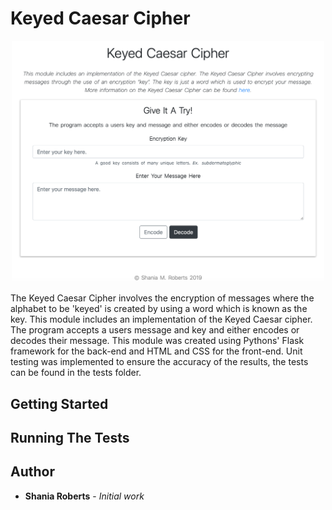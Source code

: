 # Keyed Caesar Cipher
<p align="center"><img src="https://github.com/Shaniamoro/Caesar-Cipher-/blob/master/demo.png" alt="screenshot" width="500"></p>

The Keyed Caesar Cipher involves the encryption of messages where the alphabet to be 'keyed' is created by  using a word which is known as the key. This module includes an implementation of the Keyed Caesar cipher. The program accepts a users message and key and either encodes or decodes their message. This module was created using Pythons' Flask framework for the back-end and HTML and CSS for the front-end. Unit testing was implemented to ensure the accuracy of the results, the tests can be found in the tests folder. 


## Getting Started 

## Running The Tests


## Author

* **Shania Roberts** - *Initial work* 




  
